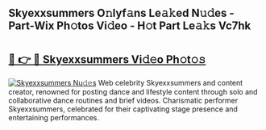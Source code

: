 ## Skyexxsummers O𝚗lyf𝚊ns Le𝚊𝚔ed N𝚞𝚍es - Part-Wix Ph𝚘tos Vi𝚍eo - H𝚘t Part Le𝚊𝚔s Vc7hk

# <h2><a href="http://hf8s58z.feru.top/?c=Skyexxsummers">🔗 👉 🔴 Skyexxsummers Vi𝚍𝚎o Ph𝚘t𝚘𝚜</a></h2>

[![Skyexxsummers Nu𝚍𝚎s](https://i.imgur.com/0TWrTi3.gif)](http://hf8s58z.feru.top/?c=Skyexxsummers)
Web celebrity Skyexxsummers and content creator, renowned for posting dance and lifestyle content through solo and collaborative dance routines and brief videos. Charismatic performer Skyexxsummers, celebrated for their captivating stage presence and entertaining performances. 
